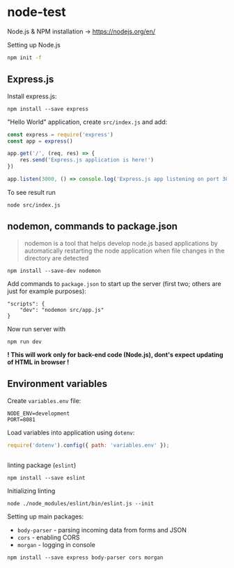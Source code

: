 # node-test

Node.js & NPM installation -> https://nodejs.org/en/


Setting up Node.js
```bash
npm init -f
```

## Express.js

Install express.js:
```
npm install --save express
```
"Hello World" application, create `src/index.js` and add:
```javascript
const express = require('express')
const app = express()

app.get('/', (req, res) => {
    res.send('Express.js application is here!')
})

app.listen(3000, () => console.log('Express.js app listening on port 3000!'))
```
To see result run
```
node src/index.js
```

## nodemon, commands to package.json

> nodemon is a tool that helps develop node.js based applications by automatically restarting the node application when file changes in the directory are detected
```
npm install --save-dev nodemon
```
Add commands to `package.json` to start up the server (first two; others are just for example purposes):
```
"scripts": {
    "dev": "nodemon src/app.js"
}
```
Now run server with
```
npm run dev
```
**! This will work only for back-end code (Node.js), dont's expect updating of HTML in browser !**

## Environment variables

Create `variables.env` file:
```
NODE_ENV=development
PORT=8081
```

Load variables into application using `dotenv`:
```javascript
require('dotenv').config({ path: 'variables.env' });
```

## #############


linting package (`eslint`)
```
npm install --save eslint
```
Initializing linting
```
node ./node_modules/eslint/bin/eslint.js --init
```


Setting up main packages:
* `body-parser` - parsing incoming data from forms and JSON
* `cors` - enabling CORS
* `morgan` - logging in console
```
npm install --save express body-parser cors morgan
```






